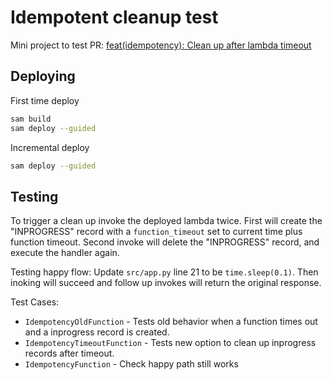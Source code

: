 # Idempotent cleanup test

Mini project to test PR: [feat(idempotency): Clean up after lambda timeout](https://github.com/awslabs/aws-lambda-powertools-python/pull/1198)

## Deploying

First time deploy

```bash
sam build
sam deploy --guided
```

Incremental deploy

```bash
sam deploy --guided
```

## Testing

To trigger a clean up invoke the deployed lambda twice. First will create the "INPROGRESS" record with a
`function_timeout` set to current time plus function timeout. Second invoke will delete the "INPROGRESS" record,
and execute the handler again.

Testing happy flow: Update `src/app.py` line 21 to be `time.sleep(0.1)`. Then inoking will succeed and follow up
invokes will return the original response.

Test Cases:

- `IdempotencyOldFunction` - Tests old behavior when a function times out and a inprogress record is created.
- `IdempotencyTimeoutFunction` - Tests new option to clean up inprogress records after timeout.
- `IdempotencyFunction` - Check happy path still works
